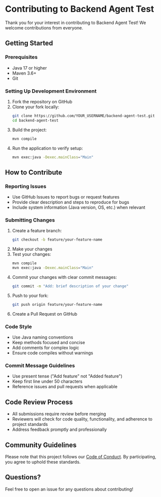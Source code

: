 # Contributing to Backend Agent Test

Thank you for your interest in contributing to Backend Agent Test! We welcome contributions from everyone.

## Getting Started

### Prerequisites

- Java 17 or higher
- Maven 3.6+
- Git

### Setting Up Development Environment

1. Fork the repository on GitHub
2. Clone your fork locally:
   ```bash
   git clone https://github.com/YOUR_USERNAME/backend-agent-test.git
   cd backend-agent-test
   ```
3. Build the project:
   ```bash
   mvn compile
   ```
4. Run the application to verify setup:
   ```bash
   mvn exec:java -Dexec.mainClass="Main"
   ```

## How to Contribute

### Reporting Issues

- Use GitHub Issues to report bugs or request features
- Provide clear description and steps to reproduce for bugs
- Include system information (Java version, OS, etc.) when relevant

### Submitting Changes

1. Create a feature branch:
   ```bash
   git checkout -b feature/your-feature-name
   ```
2. Make your changes
3. Test your changes:
   ```bash
   mvn compile
   mvn exec:java -Dexec.mainClass="Main"
   ```
4. Commit your changes with clear commit messages:
   ```bash
   git commit -m "Add: brief description of your change"
   ```
5. Push to your fork:
   ```bash
   git push origin feature/your-feature-name
   ```
6. Create a Pull Request on GitHub

### Code Style

- Use Java naming conventions
- Keep methods focused and concise
- Add comments for complex logic
- Ensure code compiles without warnings

### Commit Message Guidelines

- Use present tense ("Add feature" not "Added feature")
- Keep first line under 50 characters
- Reference issues and pull requests when applicable

## Code Review Process

- All submissions require review before merging
- Reviewers will check for code quality, functionality, and adherence to project standards
- Address feedback promptly and professionally

## Community Guidelines

Please note that this project follows our [Code of Conduct](CODE_OF_CONDUCT.md). By participating, you agree to uphold these standards.

## Questions?

Feel free to open an issue for any questions about contributing!